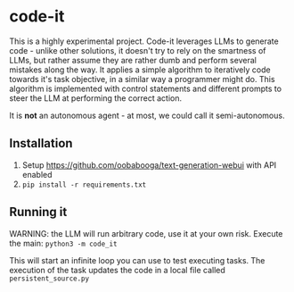 # code-it

This is a highly experimental project. Code-it leverages LLMs to generate code - unlike other solutions, it doesn't try to rely on the smartness of LLMs, but rather assume they are rather dumb and perform several mistakes along the way. It applies a simple algorithm to iteratively code towards it's task objective, in a similar way a programmer might do. This algorithm is implemented with control statements and different prompts to steer the LLM at performing the correct action.

It is **not** an autonomous agent - at most, we could call it semi-autonomous.


## Installation

1. Setup https://github.com/oobabooga/text-generation-webui with API enabled
2. `pip install -r requirements.txt`

## Running it

WARNING: the LLM will run arbitrary code, use it at your own risk.
Execute the main:
`python3 -m code_it`

This will start an infinite loop you can use to test executing tasks.
The execution of the task updates the code in a local file called `persistent_source.py`
